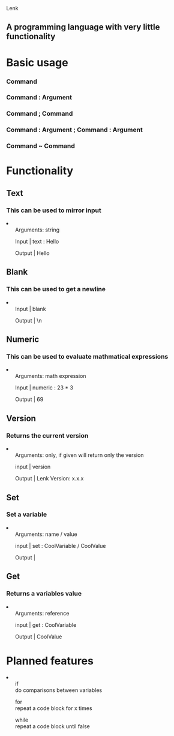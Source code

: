 </h1>Lenk</h1>
<h2>A programming language with very little functionality</h2>

<div>
  <h1>Basic usage</h1>
  <h3>Command</h3>
  <h3>Command : Argument</h3>
  <h3>Command ; Command</h3>
  <h3>Command : Argument ; Command : Argument</h3>
  <h3>Command ~ Command</h3>
</div>
<h1>Functionality</h1>
<div>
  <h2>Text</h2>
  <h3>This can be used to mirror input</h3>
  <li>
    <ul>Arguments: string</ul>
    <ul>Input | text : Hello</ul>
    <ul>Output | Hello</ul>
  </li>
</div>
<div>
  <h2>Blank</h2>
  <h3>This can be used to get a newline </h3>
  <li>
    <ul>Input | blank</ul>
    <ul>Output | \n</ul>
  </li>
</div>
<div>
  <h2>Numeric</h2>
  <h3>This can be used to evaluate mathmatical expressions</h3>
  <li>
    <ul>Arguments: math expression</ul>
    <ul>Input | numeric : 23 * 3</ul>
    <ul>Output | 69</ul>
  </li>
</div>
<div>
  <h2>Version</h2>
  <h3>Returns the current version</h3>
  <li>
    <ul>Arguments: only, if given will return only the version</ul>
    <ul>input | version</ul>
    <ul>Output | Lenk Version: x.x.x</ul>
  </li>
</div>
<div>
    <h2>Set</h2>
    <h3>Set a variable</h3>
    <li>
      <ul>Arguments: name / value</ul>
      <ul>input | set : CoolVariable / CoolValue</ul>
      <ul>Output | </ul>
    </li>
</div>
<div>
    <h2>Get</h2>
    <h3>Returns a variables value</h3>
    <li>
      <ul>Arguments: reference</ul>
      <ul>input | get : CoolVariable</ul>
      <ul>Output | CoolValue</ul>
    </li>
</div>
<h1>Planned features</h1>
<div>
  <li>
    <ul>if<br>do comparisons between variables</ul>
    <ul>for<br>repeat a code block for x times</ul>
    <ul>while<br>repeat a code block until false</ul>
  </li>
</div>

